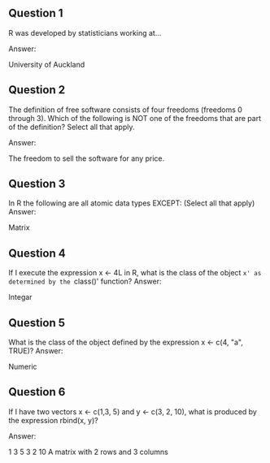 Question 1
----------
R was developed by statisticians working at...

Answer:

University of Auckland

Question 2
----------
The definition of free software consists of four freedoms (freedoms 0 through 3). Which of the following is NOT one of the freedoms that are part of the definition? Select all that apply.

Answer:

The freedom to sell the software for any price.

Question 3
-----------------
In R the following are all atomic data types EXCEPT: (Select all that apply)
Answer:

Matrix

Question 4
---------------
If I execute the expression x <- 4L in R, what is the class of the object `x' as determined by the `class()' function?
Answer:

Integar

Question 5
-------------
What is the class of the object defined by the expression x <- c(4, "a", TRUE)?
Answer:

Numeric

Question 6
------------------
If I have two vectors x <- c(1,3, 5) and y <- c(3, 2, 10), what is produced by the expression rbind(x, y)?

Answer:

1 3 5
3 2 10
A matrix with 2 rows and 3 columns
